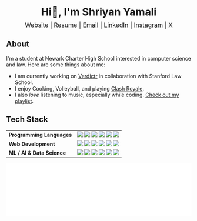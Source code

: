 <h1 align="center">Hi👋, I'm Shriyan Yamali</h1>

<p align="center" style="font-size: 1.2em; margin-top: -10px;">
  <a href="https://www.shriyanyamali.tech/">Website</a> |
  <a href="https://www.shriyanyamali.tech/Shriyan%20Yamali%20Resume.pdf">Resume</a> |
  <a href="mailto:yamalishriyan@gmail.com">Email</a> |
  <a href="https://www.linkedin.com/in/shriyanyamali/">LinkedIn</a> |
  <a href="https://www.instagram.com/shriyanyamali/">Instagram</a> |
  <a href="https://x.com/shriyanyamali">X</a>
</p>

## About

I'm a student at Newark Charter High School interested in computer science and law. Here are some things about me:

- I am currently working on [Verdictr](https://verdictr.vercel.app/) in collaboration with Stanford Law School.
- I enjoy Cooking, Volleyball, and playing [Clash Royale](https://royaleapi.com/player/YL0YPJRG8).
- I also _love_ listening to music, especially while coding. [Check out my playlist](https://music.apple.com/us/playlist/shriyans-songs-pt-2/pl.u-JPAZbdmtL5lRpxZ).

## Tech Stack

<table>
  <tr>
  <td><strong>Programming Languages</strong></td>
  <td>
    <img src="https://img.shields.io/badge/OCaml-%23347CAC.svg?style=flat-square&logo=ocaml&logoColor=white"/>
    <img src="https://img.shields.io/badge/Python-3670A0?style=flat-square&logo=python&logoColor=ffdd54"/>
    <img src="https://img.shields.io/badge/LaTeX-%23008080.svg?style=flat-square&logo=latex&logoColor=white"/>
    <img src="https://img.shields.io/badge/TypeScript-3178C6.svg?style=flat-square&logo=typescript&logoColor=white"/>
    <img src="https://img.shields.io/badge/JavaScript-%23323330.svg?style=flat-square&logo=javascript&logoColor=%23F7DF1E"/>
    <img src="https://img.shields.io/badge/Java-%23ED8B00.svg?style=flat-square&logo=openjdk&logoColor=white"/>
  </td>
</tr>

<tr>
  <td><strong>Web Development</strong></td>
  <td>
    <img src="https://img.shields.io/badge/React-%2320232a.svg?style=flat-square&logo=react&logoColor=%2361DAFB"/>
    <img src="https://img.shields.io/badge/Next.js-000000?style=flat-square&logo=next.js&logoColor=white"/>
    <img src="https://img.shields.io/badge/Framer-05F?style=flat-square&logo=framer&logoColor=white"/>
    <img src="https://img.shields.io/badge/Tailwind%20CSS-38B2AC.svg?style=flat-square&logo=tailwind-css&logoColor=white"/>
    <img src="https://img.shields.io/badge/CSS-639?style=flat-square&logo=css&logoColor=fff"/>
    <img src="https://img.shields.io/badge/HTML5-E34F26?style=flat-square&logo=html5&logoColor=white"/>
  </td>
</tr>

<tr>
  <td><strong>ML / AI & Data Science</strong></td>
  <td>
    <img src="https://img.shields.io/badge/TensorFlow-FF6F00?style=flat-square&logo=tensorflow&logoColor=white"/>
    <img src="https://img.shields.io/badge/PyTorch-EE4C2C?style=flat-square&logo=pytorch&logoColor=white"/>
    <img src="https://custom-icon-badges.demolab.com/badge/Matplotlib-71D291?style=flat-square&logo=matplotlib&logoColor=fff"/>
    <img src="https://img.shields.io/badge/NumPy-013243?style=flat-square&logo=numpy&logoColor=white"/>
    <img src="https://img.shields.io/badge/Pandas-150458?style=flat-square&logo=pandas&logoColor=white"/>
    <img src="https://img.shields.io/badge/Pinecone-000000.svg?style=flat-square&logo=pinecone&logoColor=white"/>
  </td>
</tr>
</table>

<!-- <img src="https://duolingo-stats-card.vercel.app/api?username=shriyanyamali&theme=github-dark&sort=xp" alt="Duolingo Stats"/> -->

![Language distribution](metrics.languages.indepth.svg)

<!-- ![Commit calendar](metrics.isocalendar.svg) -->
